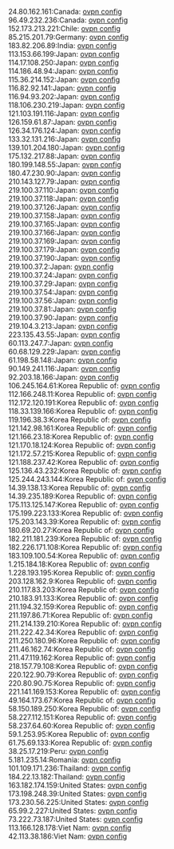 24.80.162.161:Canada: [ovpn config](vpn/24_80_162_161.ovpn)  
96.49.232.236:Canada: [ovpn config](vpn/96_49_232_236.ovpn)  
152.173.213.221:Chile: [ovpn config](vpn/152_173_213_221.ovpn)  
85.215.201.79:Germany: [ovpn config](vpn/85_215_201_79.ovpn)  
183.82.206.89:India: [ovpn config](vpn/183_82_206_89.ovpn)  
113.153.66.199:Japan: [ovpn config](vpn/113_153_66_199.ovpn)  
114.17.108.250:Japan: [ovpn config](vpn/114_17_108_250.ovpn)  
114.186.48.94:Japan: [ovpn config](vpn/114_186_48_94.ovpn)  
115.36.214.152:Japan: [ovpn config](vpn/115_36_214_152.ovpn)  
116.82.92.141:Japan: [ovpn config](vpn/116_82_92_141.ovpn)  
116.94.93.202:Japan: [ovpn config](vpn/116_94_93_202.ovpn)  
118.106.230.219:Japan: [ovpn config](vpn/118_106_230_219.ovpn)  
121.103.191.116:Japan: [ovpn config](vpn/121_103_191_116.ovpn)  
126.159.61.87:Japan: [ovpn config](vpn/126_159_61_87.ovpn)  
126.34.176.124:Japan: [ovpn config](vpn/126_34_176_124.ovpn)  
133.32.131.216:Japan: [ovpn config](vpn/133_32_131_216.ovpn)  
139.101.204.180:Japan: [ovpn config](vpn/139_101_204_180.ovpn)  
175.132.217.88:Japan: [ovpn config](vpn/175_132_217_88.ovpn)  
180.199.148.55:Japan: [ovpn config](vpn/180_199_148_55.ovpn)  
180.47.230.90:Japan: [ovpn config](vpn/180_47_230_90.ovpn)  
210.143.127.79:Japan: [ovpn config](vpn/210_143_127_79.ovpn)  
219.100.37.110:Japan: [ovpn config](vpn/219_100_37_110.ovpn)  
219.100.37.118:Japan: [ovpn config](vpn/219_100_37_118.ovpn)  
219.100.37.126:Japan: [ovpn config](vpn/219_100_37_126.ovpn)  
219.100.37.158:Japan: [ovpn config](vpn/219_100_37_158.ovpn)  
219.100.37.165:Japan: [ovpn config](vpn/219_100_37_165.ovpn)  
219.100.37.166:Japan: [ovpn config](vpn/219_100_37_166.ovpn)  
219.100.37.169:Japan: [ovpn config](vpn/219_100_37_169.ovpn)  
219.100.37.179:Japan: [ovpn config](vpn/219_100_37_179.ovpn)  
219.100.37.190:Japan: [ovpn config](vpn/219_100_37_190.ovpn)  
219.100.37.2:Japan: [ovpn config](vpn/219_100_37_2.ovpn)  
219.100.37.24:Japan: [ovpn config](vpn/219_100_37_24.ovpn)  
219.100.37.29:Japan: [ovpn config](vpn/219_100_37_29.ovpn)  
219.100.37.54:Japan: [ovpn config](vpn/219_100_37_54.ovpn)  
219.100.37.56:Japan: [ovpn config](vpn/219_100_37_56.ovpn)  
219.100.37.81:Japan: [ovpn config](vpn/219_100_37_81.ovpn)  
219.100.37.90:Japan: [ovpn config](vpn/219_100_37_90.ovpn)  
219.104.3.213:Japan: [ovpn config](vpn/219_104_3_213.ovpn)  
223.135.43.55:Japan: [ovpn config](vpn/223_135_43_55.ovpn)  
60.113.247.7:Japan: [ovpn config](vpn/60_113_247_7.ovpn)  
60.68.129.229:Japan: [ovpn config](vpn/60_68_129_229.ovpn)  
61.198.58.148:Japan: [ovpn config](vpn/61_198_58_148.ovpn)  
90.149.241.116:Japan: [ovpn config](vpn/90_149_241_116.ovpn)  
92.203.18.166:Japan: [ovpn config](vpn/92_203_18_166.ovpn)  
106.245.164.61:Korea Republic of: [ovpn config](vpn/106_245_164_61.ovpn)  
112.166.248.11:Korea Republic of: [ovpn config](vpn/112_166_248_11.ovpn)  
112.172.120.191:Korea Republic of: [ovpn config](vpn/112_172_120_191.ovpn)  
118.33.139.166:Korea Republic of: [ovpn config](vpn/118_33_139_166.ovpn)  
119.196.38.3:Korea Republic of: [ovpn config](vpn/119_196_38_3.ovpn)  
121.142.98.161:Korea Republic of: [ovpn config](vpn/121_142_98_161.ovpn)  
121.166.23.18:Korea Republic of: [ovpn config](vpn/121_166_23_18.ovpn)  
121.170.18.124:Korea Republic of: [ovpn config](vpn/121_170_18_124.ovpn)  
121.172.57.215:Korea Republic of: [ovpn config](vpn/121_172_57_215.ovpn)  
121.188.237.42:Korea Republic of: [ovpn config](vpn/121_188_237_42.ovpn)  
125.136.43.232:Korea Republic of: [ovpn config](vpn/125_136_43_232.ovpn)  
125.244.243.144:Korea Republic of: [ovpn config](vpn/125_244_243_144.ovpn)  
14.39.138.13:Korea Republic of: [ovpn config](vpn/14_39_138_13.ovpn)  
14.39.235.189:Korea Republic of: [ovpn config](vpn/14_39_235_189.ovpn)  
175.113.125.147:Korea Republic of: [ovpn config](vpn/175_113_125_147.ovpn)  
175.199.223.133:Korea Republic of: [ovpn config](vpn/175_199_223_133.ovpn)  
175.203.143.39:Korea Republic of: [ovpn config](vpn/175_203_143_39.ovpn)  
180.69.20.27:Korea Republic of: [ovpn config](vpn/180_69_20_27.ovpn)  
182.211.181.239:Korea Republic of: [ovpn config](vpn/182_211_181_239.ovpn)  
182.226.171.108:Korea Republic of: [ovpn config](vpn/182_226_171_108.ovpn)  
183.109.100.54:Korea Republic of: [ovpn config](vpn/183_109_100_54.ovpn)  
1.215.184.18:Korea Republic of: [ovpn config](vpn/1_215_184_18.ovpn)  
1.228.193.195:Korea Republic of: [ovpn config](vpn/1_228_193_195.ovpn)  
203.128.162.9:Korea Republic of: [ovpn config](vpn/203_128_162_9.ovpn)  
210.117.83.203:Korea Republic of: [ovpn config](vpn/210_117_83_203.ovpn)  
210.183.91.133:Korea Republic of: [ovpn config](vpn/210_183_91_133.ovpn)  
211.194.32.159:Korea Republic of: [ovpn config](vpn/211_194_32_159.ovpn)  
211.197.86.71:Korea Republic of: [ovpn config](vpn/211_197_86_71.ovpn)  
211.214.139.210:Korea Republic of: [ovpn config](vpn/211_214_139_210.ovpn)  
211.222.42.34:Korea Republic of: [ovpn config](vpn/211_222_42_34.ovpn)  
211.250.180.96:Korea Republic of: [ovpn config](vpn/211_250_180_96.ovpn)  
211.46.162.74:Korea Republic of: [ovpn config](vpn/211_46_162_74.ovpn)  
211.47.119.162:Korea Republic of: [ovpn config](vpn/211_47_119_162.ovpn)  
218.157.79.108:Korea Republic of: [ovpn config](vpn/218_157_79_108.ovpn)  
220.122.90.79:Korea Republic of: [ovpn config](vpn/220_122_90_79.ovpn)  
220.80.90.75:Korea Republic of: [ovpn config](vpn/220_80_90_75.ovpn)  
221.141.169.153:Korea Republic of: [ovpn config](vpn/221_141_169_153.ovpn)  
49.164.173.67:Korea Republic of: [ovpn config](vpn/49_164_173_67.ovpn)  
58.150.189.250:Korea Republic of: [ovpn config](vpn/58_150_189_250.ovpn)  
58.227.112.151:Korea Republic of: [ovpn config](vpn/58_227_112_151.ovpn)  
58.237.64.60:Korea Republic of: [ovpn config](vpn/58_237_64_60.ovpn)  
59.1.253.95:Korea Republic of: [ovpn config](vpn/59_1_253_95.ovpn)  
61.75.69.133:Korea Republic of: [ovpn config](vpn/61_75_69_133.ovpn)  
38.25.17.219:Peru: [ovpn config](vpn/38_25_17_219.ovpn)  
5.181.235.14:Romania: [ovpn config](vpn/5_181_235_14.ovpn)  
101.109.171.236:Thailand: [ovpn config](vpn/101_109_171_236.ovpn)  
184.22.13.182:Thailand: [ovpn config](vpn/184_22_13_182.ovpn)  
163.182.174.159:United States: [ovpn config](vpn/163_182_174_159.ovpn)  
173.198.248.39:United States: [ovpn config](vpn/173_198_248_39.ovpn)  
173.230.56.225:United States: [ovpn config](vpn/173_230_56_225.ovpn)  
65.99.2.227:United States: [ovpn config](vpn/65_99_2_227.ovpn)  
73.222.73.187:United States: [ovpn config](vpn/73_222_73_187.ovpn)  
113.166.128.178:Viet Nam: [ovpn config](vpn/113_166_128_178.ovpn)  
42.113.38.186:Viet Nam: [ovpn config](vpn/42_113_38_186.ovpn)  
